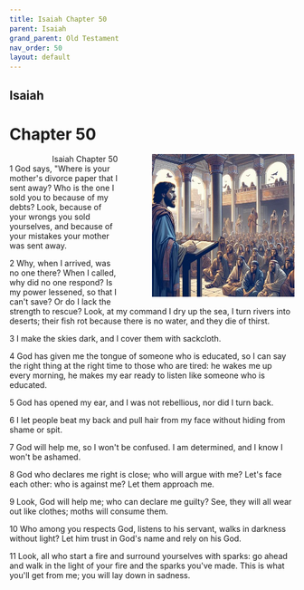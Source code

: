 ```yaml
---
title: Isaiah Chapter 50
parent: Isaiah
grand_parent: Old Testament
nav_order: 50
layout: default
---
```


## Isaiah

# Chapter 50

<div style="clear: both; text-align: right;">
    <div style="max-width: 50%; height: auto; float: right; margin: 0 0 10px 10px; padding-left: 10%;">
        <img src="/assets/Image/Isaiah/500/50.jpg" alt="Isaiah Chapter 50" class="chapter-image">
    </div>
    <figcaption style="font-size: 14px; text-align: right;">Isaiah Chapter 50</figcaption>
</div>
1 God says, "Where is your mother's divorce paper that I sent away? Who is the one I sold you to because of my debts? Look, because of your wrongs you sold yourselves, and because of your mistakes your mother was sent away.

2 Why, when I arrived, was no one there? When I called, why did no one respond? Is my power lessened, so that I can't save? Or do I lack the strength to rescue? Look, at my command I dry up the sea, I turn rivers into deserts; their fish rot because there is no water, and they die of thirst.

3 I make the skies dark, and I cover them with sackcloth.

4 God has given me the tongue of someone who is educated, so I can say the right thing at the right time to those who are tired: he wakes me up every morning, he makes my ear ready to listen like someone who is educated.

5 God has opened my ear, and I was not rebellious, nor did I turn back.

6 I let people beat my back and pull hair from my face without hiding from shame or spit.

7 God will help me, so I won't be confused. I am determined, and I know I won't be ashamed.

8 God who declares me right is close; who will argue with me? Let's face each other: who is against me? Let them approach me.

9 Look, God will help me; who can declare me guilty? See, they will all wear out like clothes; moths will consume them.

10 Who among you respects God, listens to his servant, walks in darkness without light? Let him trust in God's name and rely on his God.

11 Look, all who start a fire and surround yourselves with sparks: go ahead and walk in the light of your fire and the sparks you've made. This is what you'll get from me; you will lay down in sadness.


